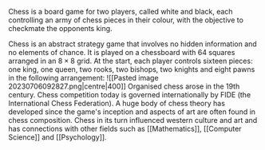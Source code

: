 Chess is a board game for two players, called white and black, each controlling an army of chess pieces in their colour, with the objective to checkmate the opponents king.

Chess is an abstract strategy game that involves no hidden information and no elements of chance. It is played on a chessboard with 64 squares arranged in an $8\times 8$ grid. At the start, each player controls sixteen pieces: one king, one queen, two rooks, two bishops, two knights and eight pawns in the following arrangement:
![[Pasted image 20230706092827.png|centre|400]]
Organised chess arose in the 19th century. Chess competition today is governed internationally by FIDE (the International Chess Federation). A huge body of chess theory has developed since the game's inception and aspects of art are often found in chess composition. Chess in its turn influenced western culture and art and has connections with other fields such as [[Mathematics]], [[Computer Science]] and [[Psychology]].